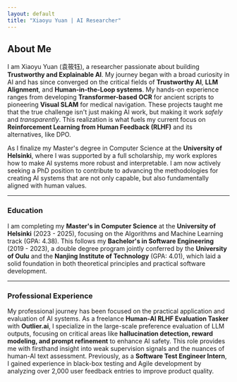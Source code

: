```yaml
---
layout: default
title: "Xiaoyu Yuan | AI Researcher"
---
```


## About Me

I am Xiaoyu Yuan (袁筱钰), a researcher passionate about building **Trustworthy and Explainable AI**. My journey began with a broad curiosity in AI and has since converged on the critical fields of **Trustworthy AI**, **LLM Alignment**, and **Human-in-the-Loop systems**. My hands-on experience ranges from developing **Transformer-based OCR** for ancient scripts to pioneering **Visual SLAM** for medical navigation. These projects taught me that the true challenge isn't just making AI work, but making it work *safely* and *transparently*. This realization is what fuels my current focus on **Reinforcement Learning from Human Feedback (RLHF)** and its alternatives, like DPO.

As I finalize my Master's degree in Computer Science at the **University of Helsinki**, where I was supported by a full scholarship, my work explores how to make AI systems more robust and interpretable. I am now actively seeking a PhD position to contribute to advancing the methodologies for creating AI systems that are not only capable, but also fundamentally aligned with human values.

---
### Education

I am completing my **Master's in Computer Science** at the **University of Helsinki** (2023 - 2025), focusing on the Algorithms and Machine Learning track (GPA: 4.38). This follows my **Bachelor's in Software Engineering** (2019 - 2023), a double degree program jointly conferred by the **University of Oulu** and the **Nanjing Institute of Technology** (GPA: 4.01), which laid a solid foundation in both theoretical principles and practical software development.

---

### Professional Experience

My professional journey has been focused on the practical application and evaluation of AI systems. As a freelance **Human-AI RLHF Evaluation Tasker** with **Outlier.ai**, I specialize in the large-scale preference evaluation of LLM outputs, focusing on critical areas like **hallucination detection, reward modeling, and prompt refinement** to enhance AI safety. This role provides me with firsthand insight into weak supervision signals and the nuances of human-AI text assessment. Previously, as a **Software Test Engineer Intern**, I gained experience in black-box testing and Agile development by analyzing over 2,000 user feedback entries to improve product quality.
